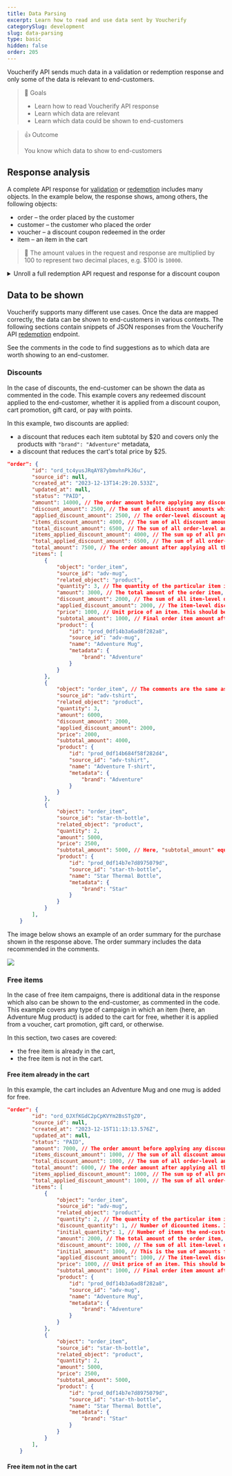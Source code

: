 ```yaml
---
title: Data Parsing
excerpt: Learn how to read and use data sent by Voucherify
categorySlug: development
slug: data-parsing
type: basic
hidden: false
order: 205
---
```


Voucherify API sends much data in a validation or redemption response and only some of the data is relevant to end-customers.

> 📘 Goals
>
> - Learn how to read Voucherify API response
> - Learn which data are relevant
> - Learn which data could be shown to end-customers

> 👍 Outcome
> 
> You know which data to show to end-customers

## Response analysis

A complete API response for [validation](ref:validate-stacked-discounts) or [redemption](ref:redeem-stacked-discounts) includes many objects. In the example below, the response shows, among others, the following objects:
- order – the order placed by the customer
- customer – the customer who placed the order
- voucher – a discount coupon redeemed in the order
- item – an item in the cart

<!-- ^ Should we go into detail and describe the sample response for all those objects?

I'd consider only the order and/or item.
 -->

> 📘
> The amount values in the request and response are multiplied by 100 to represent two decimal places, e.g. $100 is `10000`.

<details>
<summary>Unroll a full redemption API request and response for a discount coupon</summary>
<p>

```json Request
{
    "customer": {
        "source_id": "test_customer_id_2"
    },
    "redeemables": [
        {
            "object": "voucher",
            "id": "Basic-discount-1"
        }
    ],
    "order": {
        "items": [
            {
                "source_id": "adv-mug",
                "related_object": "product",
                "price": 1000,
                "quantity": 2,
                "product": {
                    "metadata": {
                        "brand": "Adventure"
                    }
                }
            },
            {
                "source_id": "adv-poster",
                "related_object": "product",
                "price": 1500,
                "quantity": 3,
                "product": {
                    "metadata": {
                        "brand": "Adventure"
                    }
                }
            },
            {
                "source_id": "adv-tshirt",
                "related_object": "product",
                "price": 2000,
                "quantity": 3,
                "product": {
                    "metadata": {
                        "brand": "Adventure"
                    }
                }
            },
            {
                "source_id": "star-th-bottle",
                "related_object": "product",
                "price": 2500,
                "quantity": 2,
                "product": {
                    "metadata": {
                        "brand": "Star"
                    }
                }
            }
        ],
        "metadata": {}
    },
    "metadata": {}
}
```
```json Response
{
    "redemptions": [
        {
            "id": "r_0df92df74824167835",
            "customer_id": "cust_1g637SqVZnkdPNdAIZ7Ra879",
            "tracking_id": "track_Pw6r3ejnml43kIwNS4Zj09KZ67xOfLUy",
            "date": "2023-12-12T11:27:36.224Z",
            "order": {
                "id": "ord_iB08cMWm3sM3mWRJW17h62Pf",
                "source_id": null,
                "status": "PAID",
                "customer_id": "cust_1g637SqVZnkdPNdAIZ7Ra879",
                "referrer_id": null,
                "amount": 17500,
                "items_discount_amount": 5000,
                "items_applied_discount_amount": 5000,
                "total_discount_amount": 5000,
                "total_applied_discount_amount": 5000,
                "total_amount": 12500,
                "items": [
                    {
                        "object": "order_item",
                        "source_id": "adv-mug",
                        "related_object": "product",
                        "quantity": 2,
                        "amount": 2000,
                        "discount_amount": 2000,
                        "applied_discount_amount": 2000,
                        "price": 1000
                    },
                    {
                        "object": "order_item",
                        "source_id": "adv-poster",
                        "related_object": "product",
                        "quantity": 3,
                        "amount": 4500,
                        "discount_amount": 2000,
                        "applied_discount_amount": 2000,
                        "price": 1500
                    },
                    {
                        "object": "order_item",
                        "source_id": "adv-tshirt",
                        "related_object": "product",
                        "quantity": 3,
                        "amount": 6000,
                        "discount_amount": 1000,
                        "applied_discount_amount": 1000,
                        "price": 2000
                    },
                    {
                        "object": "order_item",
                        "source_id": "star-th-bottle",
                        "related_object": "product",
                        "quantity": 2,
                        "amount": 5000,
                        "price": 2500
                    }
                ],
                "metadata": {},
                "object": "order"
            },
            "customer": {
                "id": "cust_1g637SqVZnkdPNdAIZ7Ra879",
                "name": "Jane Doe",
                "email": "jane-doe@jane.doe",
                "source_id": "test_customer_id_2",
                "metadata": {
                    "lang": "en",
                    "test": true
                },
                "object": "customer"
            },
            "result": "SUCCESS",
            "voucher": {
                "id": "v_NhxOlxSaoeK13zf949Q3u0CRQ0ag0L3o",
                "code": "Basic-discount-1",
                "discount": {
                    "type": "AMOUNT",
                    "amount_off": 2000,
                    "aggregated_amount_limit": 5000,
                    "effect": "APPLY_TO_ITEMS"
                },
                "type": "DISCOUNT_VOUCHER",
                "campaign": "Basic discount-2",
                "campaign_id": "camp_BiFtRVJHJ8moAUe75NzspHNO",
                "is_referral_code": false,
                "created_at": "2023-12-06T15:34:57.264Z",
                "object": "voucher"
            },
            "object": "redemption"
        }
    ],
    "order": {
        "id": "ord_iB08cMWm3sM3mWRJW17h62Pf",
        "source_id": null,
        "created_at": "2023-12-12T11:27:36.184Z",
        "updated_at": null,
        "status": "PAID",
        "amount": 17500,
        "items_discount_amount": 5000,
        "total_discount_amount": 5000,
        "total_amount": 12500,
        "items_applied_discount_amount": 5000,
        "total_applied_discount_amount": 5000,
        "items": [
            {
                "object": "order_item",
                "source_id": "adv-mug",
                "related_object": "product",
                "quantity": 2,
                "amount": 2000,
                "discount_amount": 2000,
                "applied_discount_amount": 2000,
                "price": 1000,
                "subtotal_amount": 0,
                "product": {
                    "id": "prod_0df14b3a6ad8f282a8",
                    "source_id": "adv-mug",
                    "name": "Adventure Mug",
                    "metadata": {
                        "brand": "Adventure"
                    }
                }
            },
            {
                "object": "order_item",
                "source_id": "adv-poster",
                "related_object": "product",
                "quantity": 3,
                "amount": 4500,
                "discount_amount": 2000,
                "applied_discount_amount": 2000,
                "price": 1500,
                "subtotal_amount": 2500,
                "product": {
                    "id": "prod_0df14b548e58f282c0",
                    "source_id": "adv-poster",
                    "name": "Adventure Poster",
                    "metadata": {
                        "brand": "Adventure"
                    }
                }
            },
            {
                "object": "order_item",
                "source_id": "adv-tshirt",
                "related_object": "product",
                "quantity": 3,
                "amount": 6000,
                "discount_amount": 1000,
                "applied_discount_amount": 1000,
                "price": 2000,
                "subtotal_amount": 5000,
                "product": {
                    "id": "prod_0df14b684f58f282d4",
                    "source_id": "adv-tshirt",
                    "name": "Adventure T-shirt",
                    "metadata": {
                        "brand": "Adventure"
                    }
                }
            },
            {
                "object": "order_item",
                "source_id": "star-th-bottle",
                "related_object": "product",
                "quantity": 2,
                "amount": 5000,
                "price": 2500,
                "subtotal_amount": 5000,
                "product": {
                    "id": "prod_0df14b7e7d8975079d",
                    "source_id": "star-th-bottle",
                    "name": "Star Thermal Bottle",
                    "metadata": {
                        "brand": "Star"
                    }
                }
            }
        ],
        "metadata": {},
        "customer": {
            "id": "cust_1g637SqVZnkdPNdAIZ7Ra879",
            "object": "customer"
        },
        "customer_id": "cust_1g637SqVZnkdPNdAIZ7Ra879",
        "referrer_id": null,
        "object": "order",
        "redemptions": {
            "r_0df92df74824167835": {
                "date": "2023-12-12T11:27:36.224Z",
                "related_object_type": "voucher",
                "related_object_id": "v_NhxOlxSaoeK13zf949Q3u0CRQ0ag0L3o",
                "related_object_parent_id": "camp_BiFtRVJHJ8moAUe75NzspHNO"
            }
        }
    },
    "inapplicable_redeemables": [],
    "skipped_redeemables": []
}
```

</p>
</details>

<!-- ### Order object – response analysis

Code plus description, plus a link to the API reference

### Item object – response analysis

Code plus description, plus a link to the API reference

 -->

## Data to be shown

Voucherify supports many different use cases. Once the data are mapped correctly, the data can be shown to end-customers in various contexts. The following sections contain snippets of JSON responses from the Voucherify API [redemption](ref:redeem-stacked-discounts) endpoint.

See the comments in the code to find suggestions as to which data are worth showing to an end-customer.

### Discounts

In the case of discounts, the end-customer can be shown the data as commented in the code. This example covers any redeemed discount applied to the end-customer, whether it is applied from a discount coupon, cart promotion, gift card, or pay with points.

In this example, two discounts are applied:
- a discount that reduces each item subtotal by $20 and covers only the products with `"brand": "Adventure"` metadata,
- a discount that reduces the cart's total price by $25.

```json Response
"order": {
        "id": "ord_tc4yusJRqAY87ybmvhnPkJ6u",
        "source_id": null,
        "created_at": "2023-12-13T14:29:20.533Z",
        "updated_at": null,
        "status": "PAID",
        "amount": 14000, // The order amount before applying any discount. This should be shown to the end-customer
        "discount_amount": 2500, // The sum of all discount amounts which are applied to the whole cart only. This should be shown to the end-customer
        "applied_discount_amount": 2500, // The order-level discount applied in this particular request        
        "items_discount_amount": 4000, // The sum of all discount amounts which are applied to specific products
        "total_discount_amount": 6500, // The sum of all order-level and all product-specific discounts. This should be shown to the end-customer
        "items_applied_discount_amount": 4000, // The sum up of all product-specific discounts applied in this particular request
        "total_applied_discount_amount": 6500, // The sum of all order-level and all product-specific discounts applied in this particular request.
        "total_amount": 7500, // The order amount after applying all the discounts. This should be shown to the end-customer
        "items": [
            {
                "object": "order_item",
                "source_id": "adv-mug",
                "related_object": "product",
                "quantity": 3, // The quantity of the particular item in the cart. This should be shown to the end-customer
                "amount": 3000, // The total amount of the order item, i.e. price * quantity. This should be shown to the end-customer
                "discount_amount": 2000, // The sum of all item-level discounts applied to this item.
                "applied_discount_amount": 2000, // The item-level discount applied by this particular redeemable. This should be shown to the end-customer
                "price": 1000, // Unit price of an item. This should be shown to the end-customer
                "subtotal_amount": 1000, // Final order item amount after the applied item-level discount. In this case, the discount amount equals the product amount, making the subtotal amount equal 0. This should be shown to the end-customer
                "product": {
                    "id": "prod_0df14b3a6ad8f282a8",
                    "source_id": "adv-mug",
                    "name": "Adventure Mug",
                    "metadata": {
                        "brand": "Adventure"
                    }
                }
            },
            {
                "object": "order_item", // The comments are the same as in the `adv-mug` item above
                "source_id": "adv-tshirt",
                "related_object": "product",
                "quantity": 3,
                "amount": 6000,
                "discount_amount": 2000,
                "applied_discount_amount": 2000,
                "price": 2000,
                "subtotal_amount": 4000,
                "product": {
                    "id": "prod_0df14b684f58f282d4",
                    "source_id": "adv-tshirt",
                    "name": "Adventure T-shirt",
                    "metadata": {
                        "brand": "Adventure"
                    }
                }
            },
            {
                "object": "order_item",
                "source_id": "star-th-bottle",
                "related_object": "product",
                "quantity": 2,
                "amount": 5000,
                "price": 2500,
                "subtotal_amount": 5000, // Here, "subtotal_amount" equals "amount" because this product is not covered by the Adventure brand discount
                "product": {
                    "id": "prod_0df14b7e7d8975079d",
                    "source_id": "star-th-bottle",
                    "name": "Star Thermal Bottle",
                    "metadata": {
                        "brand": "Star"
                    }
                }
            }
        ],
    }
```

The image below shows an example of an order summary for the purchase shown in the response above. The order summary includes the data recommended in the comments.

![](https://files.readme.io/c2b6a88-guides_development_data_parsing_order_summary_01.png)

### Free items

In the case of free item campaigns, there is additional data in the response which also can be shown to the end-customer, as commented in the code. This example covers any type of campaign in which an item (here, an Adventure Mug product) is added to the cart for free, whether it is applied from a voucher, cart promotion, gift card, or otherwise.

In this section, two cases are covered:
- the free item is already in the cart,
- the free item is not in the cart.

#### Free item already in the cart

In this example, the cart includes an Adventure Mug and one mug is added for free.



<!-- Make the terminology consistent:
- order items
- items
- products

Pick one for the code comments! -->

```json Response
"order": {
        "id": "ord_OJXfKGdC2pCpKVYm2BsSTgZ0",
        "source_id": null,
        "created_at": "2023-12-15T11:13:13.576Z",
        "updated_at": null,
        "status": "PAID",
        "amount": 7000, // The order amount before applying any discount, including the free item.
        "items_discount_amount": 1000, // The sum of all discount amounts which are applied to specific products. In this case, this is the full price for the free item
        "total_discount_amount": 1000, // The sum of all order-level and all product-specific discounts. In this case, this is this the full price for the free item. This should be shown to the end-customer
        "total_amount": 6000, // The order amount after applying all the discounts. This should be shown to the end-customer
        "items_applied_discount_amount": 1000, // The sum up of all product-specific discounts applied in this particular request
        "total_applied_discount_amount": 1000, // The sum of all order-level and all product-specific discounts applied in this particular request.
        "items": [
            {
                "object": "order_item",
                "source_id": "adv-mug",
                "related_object": "product",
                "quantity": 2, // The quantity of the particular item in the cart. This includes the free item. This should be shown to the end-customer
                "discount_quantity": 1, // Number of dicounted items. In this case, only one free mug is added. This should be shown to the end-customer
                "initial_quantity": 1, // Number of items the end-customer placed in the cart. This can be shown to the end-customer
                "amount": 2000, // The total amount of the order item, i.e. price * quantity. This should be shown to the end-customer
                "discount_amount": 1000, // The sum of all item-level discounts applied to this item. This equals the price of the free item.
                "initial_amount": 1000, // This is the sum of amounts for the order items which the end-customer added to the cart
                "applied_discount_amount": 1000, // The item-level discount applied by this particular redeemable. This equals the price of the free item. This should be shown to the end-customer
                "price": 1000, // Unit price of an item. This should be shown to the end-customer
                "subtotal_amount": 1000, // Final order item amount after the applied item-level discount. In this case, this equals the initial amount as no other discounts are applied. This should be shown to the end-customer
                "product": {
                    "id": "prod_0df14b3a6ad8f282a8",
                    "source_id": "adv-mug",
                    "name": "Adventure Mug",
                    "metadata": {
                        "brand": "Adventure"
                    }
                }
            },
            {
                "object": "order_item",
                "source_id": "star-th-bottle",
                "related_object": "product",
                "quantity": 2,
                "amount": 5000,
                "price": 2500,
                "subtotal_amount": 5000,
                "product": {
                    "id": "prod_0df14b7e7d8975079d",
                    "source_id": "star-th-bottle",
                    "name": "Star Thermal Bottle",
                    "metadata": {
                        "brand": "Star"
                    }
                }
            }
        ],
    }
```

#### Free item not in the cart